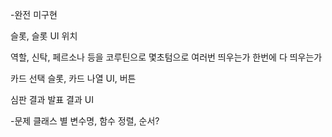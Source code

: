 -완전 미구현

슬롯, 슬롯 UI 위치

역할, 신탁, 페르소나 등을 코루틴으로 몇초텀으로 여러번 띄우는가 한번에 다 띄우는가

카드 선택
	슬롯, 카드 나열 UI, 버튼
  
심판 결과 발표
	결과 UI


-문제
클래스 별 변수명, 함수 정렬, 순서?

